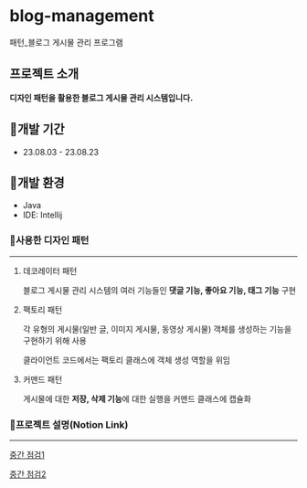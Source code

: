# blog-management
패턴_블로그 게시물 관리 프로그램

## 프로젝트 소개
**디자인 패턴을 활용한 블로그 게시물 관리 시스템입니다.**

## 📅개발 기간
- 23.08.03 - 23.08.23

## 🔧개발 환경


- Java
- IDE: Intellij

### 🎨사용한 디자인 패턴

---
1. 데코레이터 패턴

    블로그 게시물 관리 시스템의 여러 기능들인
    **댓글 기능, 좋아요 기능, 태그 기능** 구현


2. 팩토리 패턴

    각 유형의 게시물(일반 글, 이미지 게시물, 동영상 게시물) 객체를
    생성하는 기능을 구현하기 위해 사용

    클라이언트 코드에서는 팩토리 클래스에 객체 생성 역할을 위임


3. 커맨드 패턴
    
    게시물에 대한 **저장, 삭제 기능**에 대한 실행을 커맨드 클래스에 캡슐화

### 📃프로젝트 설명(Notion Link)

---
[중간 점검1](https://www.notion.so/dacd744fc2ee47e0b0806b61187d5f96?pvs=4)

[중간 점검2](https://www.notion.so/2-ee36ba3e3566486f9e389511ea6f1cf6?pvs=4)